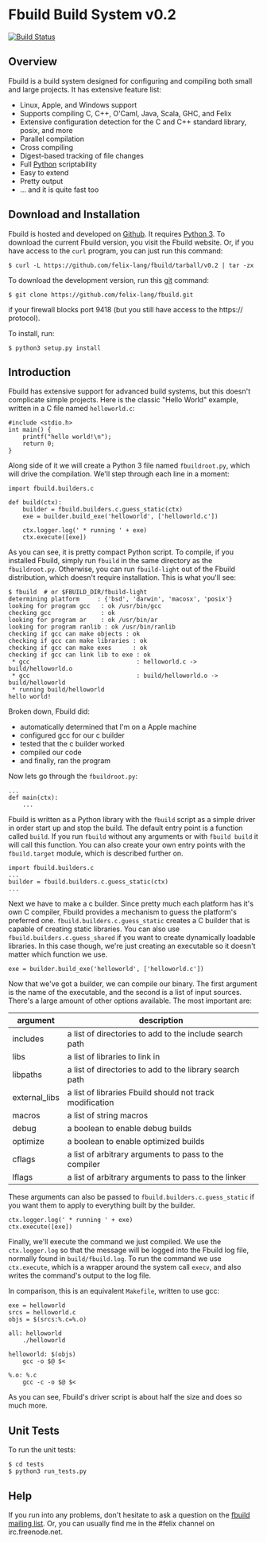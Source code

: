 Fbuild Build System v0.2
========================

[![Build Status](//http://img.shields.io/travis/felix-lang/fbuild.svg)](https://travis-ci.org/felix-lang/fbuild)

Overview
--------

Fbuild is a build system designed for configuring and compiling both small and
large projects. It has extensive feature list:

 * Linux, Apple, and Windows support
 * Supports compiling C, C++, O'Caml, Java, Scala, GHC, and Felix
 * Extensive configuration detection for the C and C++ standard library, posix,
   and more
 * Parallel compilation
 * Cross compiling
 * Digest-based tracking of file changes
 * Full [Python](http://docs.python.org/py3k) scriptability
 * Easy to extend
 * Pretty output
 * ... and it is quite fast too

Download and Installation
-------------------------

Fbuild is hosted and developed on
[Github](http://github.com/felix-lang/fbuild). It requires [Python
3](http://docs.python.org/py3k). To download the current Fbuild version, you
visit the Fbuild website. Or, if you have access to the `curl` program, you can
just run this command:

    $ curl -L https://github.com/felix-lang/fbuild/tarball/v0.2 | tar -zx

To download the development version, run this [git](http://git-scm.com)
command:

    $ git clone https://github.com/felix-lang/fbuild.git

if your firewall blocks port 9418 (but you still have access to the https://
protocol).

To install, run:

    $ python3 setup.py install

Introduction
------------

Fbuild has extensive support for advanced build systems, but this doesn't
complicate simple projects. Here is the classic "Hello World" example, written
in a C file named `helloworld.c`:

    #include <stdio.h>
    int main() {
        printf("hello world!\n");
        return 0;
    }

Along side of it we will create a Python 3 file named `fbuildroot.py`, which
will drive the compilation. We'll step through each line in a moment:

    import fbuild.builders.c

    def build(ctx):
        builder = fbuild.builders.c.guess_static(ctx)
        exe = builder.build_exe('helloworld', ['helloworld.c'])

        ctx.logger.log(' * running ' + exe)
        ctx.execute([exe])

As you can see, it is pretty compact Python script. To compile, if you
installed Fbuild, simply run `fbuild` in the same directory as the
`fbuildroot.py`. Otherwise, you can run `fbuild-light` out of the Fbuild
distribution, which doesn't require installation. This is what you'll see:

    $ fbuild  # or $FBUILD_DIR/fbuild-light
    determining platform     : {'bsd', 'darwin', 'macosx', 'posix'}
    looking for program gcc   : ok /usr/bin/gcc
    checking gcc              : ok
    looking for program ar    : ok /usr/bin/ar
    looking for program ranlib : ok /usr/bin/ranlib
    checking if gcc can make objects : ok
    checking if gcc can make libraries : ok
    checking if gcc can make exes      : ok
    checking if gcc can link lib to exe : ok
     * gcc                              : helloworld.c -> build/helloworld.o
     * gcc                              : build/helloworld.o -> build/helloworld
     * running build/helloworld
    hello world!

Broken down, Fbuild did:

 * automatically determined that I'm on a Apple machine
 * configured gcc for our c builder
 * tested that the c builder worked
 * compiled our code
 * and finally, ran the program

Now lets go through the `fbuildroot.py`:

    ...
    def main(ctx):
        ...

Fbuild is written as a Python library with the `fbuild` script as a simple
driver in order start up and stop the build. The default entry point is a
function called `build`. If you run `fbuild` without any arguments or with
`fbuild build` it will call this function. You can also create your own entry
points with the `fbuild.target` module, which is described further on.

    import fbuild.builders.c
    ...
    builder = fbuild.builders.c.guess_static(ctx)
    ...

Next we have to make a c builder. Since pretty much each platform has it's own
C compiler, Fbuild provides a mechanism to guess the platform's preferred one.
`fbuild.builders.c.guess_static` creates a C builder that is capable of
creating static libraries. You can also use `fbuild.builders.c.guess_shared`
if you want to create dynamically loadable libraries. In this case though,
we're just creating an executable so it doesn't matter which function we use.

    exe = builder.build_exe('helloworld', ['helloworld.c'])

Now that we've got a builder, we can compile our binary. The first argument is
the name of the executable, and the second is a list of input sources. There's
a large amount of other options available. The most important are:

| argument       | description                                              |
| -------------- | -------------------------------------------------------- |
| includes       | a list of directories to add to the include search path  |
| libs           | a list of libraries to link in                           |
| libpaths       | a list of directories to add to the library search path  |
| external\_libs | a list of libraries Fbuild should not track modification |
| macros         | a list of string macros                                  |
| debug          | a boolean to enable debug builds                         |
| optimize       | a boolean to enable optimized builds                     |
| cflags         | a list of arbitrary arguments to pass to the compiler    |
| lflags         | a list of arbitrary arguments to pass to the linker      |

These arguments can also be passed to `fbuild.builders.c.guess_static` if you
want them to apply to everything built by the builder.

    ctx.logger.log(' * running ' + exe)
    ctx.execute([exe])

Finally, we'll execute the command we just compiled. We use the
`ctx.logger.log` so that the message will be logged into the Fbuild log file,
normally found in `build/fbuild.log`. To run the command we use `ctx.execute`,
which is a wrapper around the system call `execv`, and also writes the
command's output to the log file.

In comparison, this is an equivalent `Makefile`, written to use gcc:

    exe = helloworld
    srcs = helloworld.c
    objs = $(srcs:%.c=%.o)

    all: helloworld
        ./helloworld

    helloworld: $(objs)
        gcc -o $@ $<

    %.o: %.c
        gcc -c -o $@ $<

As you can see, Fbuild's driver script is about half the size and does so much
more.

Unit Tests
----------

To run the unit tests:

    $ cd tests
    $ python3 run_tests.py

Help
----

If you run into any problems, don't hesitate to ask a question on the [fbuild
mailing list](http://groups.google.com/group/fbuild). Or, you can usually find
me in the #felix channel on irc.freenode.net.
